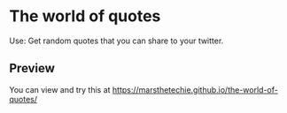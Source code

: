 # The world of quotes

Use: Get random quotes that you can share to your twitter.

## Preview

You can view and try this at https://marsthetechie.github.io/the-world-of-quotes/